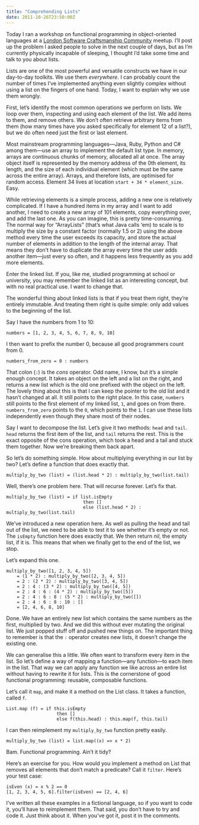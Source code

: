 ```yaml
---
title: "Comprehending Lists"
date: 2011-10-26T23:50:00Z
---
```


Today I ran a workshop on functional programming in object-oriented
languages at a [London Software Craftsmanship
Community](http://www.meetup.com/london-software-craftsmanship) meetup.
I’ll post up the problem I asked people to solve in the next couple of
days, but as I’m currently physically incapable of sleeping, I thought
I’d take some time and talk to you about lists.

Lists are one of the most powerful and versatile constructs we have in
our day-to-day toolkits. We use them *everywhere*. I can probably count
the number of times I’ve implemented anything even slightly complex
without using a list on the fingers of one hand. Today, I want to
explain why we use them wrongly.

First, let’s identify the most common operations we perform on lists. We
loop over them, inspecting and using each element of the list. We add
items to them, and remove others. We don’t often retrieve arbitrary
items from them (how many times have you asked specifically for element
12 of a list?), but we do often need just the first or last element.

Most mainstream programming languages—Java, Ruby, Python and C\# among
them—use an array to implement the default list type. In memory, arrays
are continuous chunks of memory, allocated all at once. The array object
itself is represented by the memory address of the 0th element, its
length, and the size of each individual element (which must be the same
across the entire array). Arrays, and therefore lists, are optimised for
random access. Element 34 lives at location `start + 34 * element_size`.
Easy.

While retrieving elements is a simple process, adding a new one is
relatively complicated. If I have a hundred items in my array and I want
to add another, I need to create a new array of 101 elements, copy
everything over, and add the last one. As you can imagine, this is
pretty time-consuming. The normal way for “ArrayLists” (that’s what Java
calls ‘em) to scale is to multiply the size by a constant factor
(normally 1.5 or 2) using the above method every time the user exceeds
its capacity, and store the actual number of elements in addition to the
length of the internal array. That means they don’t have to duplicate
the array every time the user adds another item—just every so often, and
it happens less frequently as you add more elements.

Enter the linked list. If you, like me, studied programming at school or
university, you may remember the linked list as an interesting concept,
but with no real practical use. I want to change that.

The wonderful thing about linked lists is that if you treat them right,
they’re entirely immutable. And treating them right is quite simple:
only add values to the beginning of the list.

Say I have the numbers from 1 to 10:

    numbers = [1, 2, 3, 4, 5, 6, 7, 8, 9, 10]

I then want to prefix the number 0, because all good programmers count
from 0.

    numbers_from_zero = 0 : numbers

That colon (`:`) is the *cons* operator. Odd name, I know, but it’s a
simple enough concept. It takes an object on the left and a list on the
right, and returns a new list which is the old one prefixed with the
object on the left. The lovely thing about this is that I can keep the
pointer to the old list and it hasn’t changed at all. It still points to
the right place. In this case, `numbers` still points to the first
element of my linked list, `1`, and goes on from there.
`numbers_from_zero` points to the `0`, which points to the `1`. I can
use these lists independently even though they share most of their
nodes.

Say I want to decompose the list. Let’s give it two methods: `head` and
`tail`. `head` returns the first item of the list, and `tail` returns
the rest. This is the exact opposite of the cons operation, which took a
head and a tail and stuck them together. Now we’re breaking them back
apart.

So let’s do something simple. How about multiplying everything in our
list by two? Let’s define a function that does exactly that.

    multiply_by_two (list) = (list.head * 2) : multiply_by_two(list.tail)

Well, there’s one problem here. That will recurse forever. Let’s fix
that.

    multiply_by_two (list) = if list.isEmpty
                                 then []
                                 else (list.head * 2) : multiply_by_two(list.tail)

We’ve introduced a new operation here. As well as pulling the head and
tail out of the list, we need to be able to test it to see whether it’s
empty or not. The `isEmpty` function here does exactly that. We then
return *nil*, the empty list, if it is. This means that when we finally
get to the end of the list, we stop.

Let’s expand this one.

    multiply_by_two([1, 2, 3, 4, 5])
        = (1 * 2) : multiply_by_two([2, 3, 4, 5])
        = 2 : (2 * 2) : multiply_by_two([3, 4, 5])
        = 2 : 4 : (3 * 2) : multiply_by_two([4, 5])
        = 2 : 4 : 6 : (4 * 2) : multiply_by_two([5])
        = 2 : 4 : 6 : 8 : (5 * 2) : multiply_by_two([])
        = 2 : 4 : 6 : 8 : 10 : []
        = [2, 4, 6, 8, 10]

Done. We have an entirely new list which contains the same numbers as
the first, multiplied by two. And we did this without ever mutating the
original list. We just popped stuff off and pushed new things on. The
important thing to remember is that the `:` operator creates new lists,
it doesn’t change the existing one.

We can generalise this a little. We often want to transform every item
in the list. So let’s define a way of mapping a function—any function—to
each item in the list. That way we can apply any function we like across
an entire list without having to rewrite it for lists. This is the
cornerstone of good functional programming: reusable, composable
functions.

Let’s call it `map`, and make it a method on the List class. It takes a
function, called `f`.

    List.map (f) = if this.isEmpty
                       then []
                       else f(this.head) : this.map(f, this.tail)

I can then reimplement my `multiply_by_two` function pretty easily.

    multiply_by_two (list) = list.map((x) => x * 2)

Bam. Functional programming. Ain’t it tidy?

Here’s an exercise for you. How would you implement a method on List
that removes all elements that don’t match a predicate? Call it
`filter`. Here’s your test case:

    isEven (x) = x % 2 == 0
    [1, 2, 3, 4, 5, 6].filter(isEven) == [2, 4, 6]

I’ve written all these examples in a fictional language, so if you want
to code it, you’ll have to reimplement them. That said, you don’t have
to try and code it. Just think about it. When you’ve got it, post it in
the comments.
